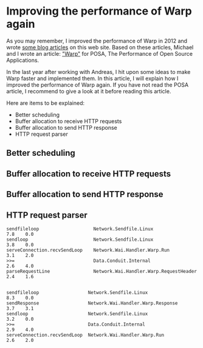 # Improving the performance of Warp again

As you may remember, I improved the performance of Warp in 2012 and wrote [some blog articles](http://www.yesodweb.com/blog/2012/09/improving-warp) on this web site. Based on these articles, Michael and I wrote an article: ["Warp"](http://aosabook.org/en/posa/warp.html) for POSA, The Performance of Open Source Applications.

In the last year after working with Andreas, I hit upon some ideas to make Warp faster and implemented them. In this article, I will explain how I improved the performance of Warp again. If you have not read the POSA article, I recommend to give a look at it before reading this article.

Here are items to be explained:

- Better scheduling
- Buffer allocation to receive HTTP requests
- Buffer allocation to send HTTP response
- HTTP request parser

## Better scheduling

## Buffer allocation to receive HTTP requests

## Buffer allocation to send HTTP response


## HTTP request parser

    sendfileloop                    Network.Sendfile.Linux                    7.8    0.0
    sendloop                        Network.Sendfile.Linux                    3.8    0.0
    serveConnection.recvSendLoop    Network.Wai.Handler.Warp.Run              3.1    2.0
    >>=                             Data.Conduit.Internal                     2.6    4.0
    parseRequestLine                Network.Wai.Handler.Warp.RequestHeader    2.4    1.6


    sendfileloop                  Network.Sendfile.Linux                    8.3    0.0
    sendResponse                  Network.Wai.Handler.Warp.Response         3.7    3.1
    sendloop                      Network.Sendfile.Linux                    3.2    0.0
    >>=                           Data.Conduit.Internal                     2.9    4.0
    serveConnection.recvSendLoop  Network.Wai.Handler.Warp.Run              2.6    2.0

